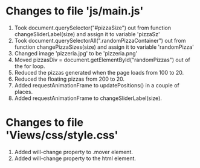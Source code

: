 # Changes to file 'js/main.js'
1. Took document.querySelector("#pizzaSize") out from function changeSliderLabel(size) and assign it to variable 'pizzaSz'
2. Took document.querySelectorAll(".randomPizzaContainer") out from function changePizzaSizes(size) and assign it to variable 'randomPizza'
3. Changed image 'pizzeria.jpg' to be 'pizzeria.png'
4. Moved pizzasDiv = document.getElementById("randomPizzas") out of the for loop.
5. Reduced the pizzas generated when the page loads from 100 to 20.
6. Reduced the floating pizzas from 200 to 20.
7. Added requestAnimationFrame to updatePositions() in a couple of places.
8. Added requestAnimationFrame to changeSliderLabel(size).


# Changes to file 'Views/css/style.css'
1. Added will-change property to .mover element.
2. Added will-change property to the html element.